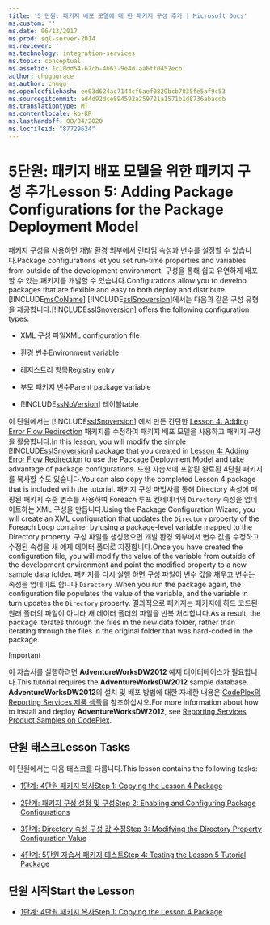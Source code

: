 ```yaml
---
title: '5 단원: 패키지 배포 모델에 대 한 패키지 구성 추가 | Microsoft Docs'
ms.custom: ''
ms.date: 06/13/2017
ms.prod: sql-server-2014
ms.reviewer: ''
ms.technology: integration-services
ms.topic: conceptual
ms.assetid: 1c10dd54-67cb-4b63-9e4d-aa6ff0452ecb
author: chugugrace
ms.author: chugu
ms.openlocfilehash: ee03d624ac7144cf6aef0829bcb7835fe5af9c53
ms.sourcegitcommit: ad4d92dce894592a259721a1571b1d8736abacdb
ms.translationtype: MT
ms.contentlocale: ko-KR
ms.lasthandoff: 08/04/2020
ms.locfileid: "87729624"
---
```

# <a name="lesson-5-adding-package-configurations-for-the-package-deployment-model"></a><span data-ttu-id="ccd21-102">5단원: 패키지 배포 모델을 위한 패키지 구성 추가</span><span class="sxs-lookup"><span data-stu-id="ccd21-102">Lesson 5: Adding Package Configurations for the Package Deployment Model</span></span>
  <span data-ttu-id="ccd21-103">패키지 구성을 사용하면 개발 환경 외부에서 런타임 속성과 변수를 설정할 수 있습니다.</span><span class="sxs-lookup"><span data-stu-id="ccd21-103">Package configurations let you set run-time properties and variables from outside of the development environment.</span></span> <span data-ttu-id="ccd21-104">구성을 통해 쉽고 유연하게 배포할 수 있는 패키지를 개발할 수 있습니다.</span><span class="sxs-lookup"><span data-stu-id="ccd21-104">Configurations allow you to develop packages that are flexible and easy to both deploy and distribute.</span></span> [!INCLUDE[msCoName](../includes/msconame-md.md)] <span data-ttu-id="ccd21-105">[!INCLUDE[ssISnoversion](../includes/ssisnoversion-md.md)]에서는 다음과 같은 구성 유형을 제공합니다.</span><span class="sxs-lookup"><span data-stu-id="ccd21-105">[!INCLUDE[ssISnoversion](../includes/ssisnoversion-md.md)] offers the following configuration types:</span></span>  
  
-   <span data-ttu-id="ccd21-106">XML 구성 파일</span><span class="sxs-lookup"><span data-stu-id="ccd21-106">XML configuration file</span></span>  
  
-   <span data-ttu-id="ccd21-107">환경 변수</span><span class="sxs-lookup"><span data-stu-id="ccd21-107">Environment variable</span></span>  
  
-   <span data-ttu-id="ccd21-108">레지스트리 항목</span><span class="sxs-lookup"><span data-stu-id="ccd21-108">Registry entry</span></span>  
  
-   <span data-ttu-id="ccd21-109">부모 패키지 변수</span><span class="sxs-lookup"><span data-stu-id="ccd21-109">Parent package variable</span></span>  
  
-   [!INCLUDE[ssNoVersion](../includes/ssnoversion-md.md)] <span data-ttu-id="ccd21-110">테이블</span><span class="sxs-lookup"><span data-stu-id="ccd21-110">table</span></span>  
  
 <span data-ttu-id="ccd21-111">이 단원에서는 [!INCLUDE[ssISnoversion](../includes/ssisnoversion-md.md)] 에서 만든 간단한 [Lesson 4: Adding Error Flow Redirection](lesson-4-add-error-flow-redirection-with-ssis.md) 패키지를 수정하여 패키지 배포 모델을 사용하고 패키지 구성을 활용합니다.</span><span class="sxs-lookup"><span data-stu-id="ccd21-111">In this lesson, you will modify the simple [!INCLUDE[ssISnoversion](../includes/ssisnoversion-md.md)] package that you created in [Lesson 4: Adding Error Flow Redirection](lesson-4-add-error-flow-redirection-with-ssis.md) to use the Package Deployment Model and take advantage of package configurations.</span></span> <span data-ttu-id="ccd21-112">또한 자습서에 포함된 완료된 4단원 패키지를 복사할 수도 있습니다.</span><span class="sxs-lookup"><span data-stu-id="ccd21-112">You can also copy the completed Lesson 4 package that is included with the tutorial.</span></span> <span data-ttu-id="ccd21-113">패키지 구성 마법사를 통해 Directory 속성에 매핑된 패키지 수준 변수를 사용하여 Foreach 루프 컨테이너의 `Directory` 속성을 업데이트하는 XML 구성을 만듭니다.</span><span class="sxs-lookup"><span data-stu-id="ccd21-113">Using the Package Configuration Wizard, you will create an XML configuration that updates the `Directory` property of the Foreach Loop container by using a package-level variable mapped to the Directory property.</span></span> <span data-ttu-id="ccd21-114">구성 파일을 생성했으면 개발 환경 외부에서 변수 값을 수정하고 수정된 속성을 새 예제 데이터 폴더로 지정합니다.</span><span class="sxs-lookup"><span data-stu-id="ccd21-114">Once you have created the configuration file, you will modify the value of the variable from outside of the development environment and point the modified property to a new sample data folder.</span></span> <span data-ttu-id="ccd21-115">패키지를 다시 실행 하면 구성 파일이 변수 값을 채우고 변수는 속성을 업데이트 합니다 `Directory` .</span><span class="sxs-lookup"><span data-stu-id="ccd21-115">When you run the package again, the configuration file populates the value of the variable, and the variable in turn updates the `Directory` property.</span></span> <span data-ttu-id="ccd21-116">결과적으로 패키지는 패키지에 하드 코드된 원래 폴더의 파일이 아니라 새 데이터 폴더의 파일을 반복 처리합니다.</span><span class="sxs-lookup"><span data-stu-id="ccd21-116">As a result, the package iterates through the files in the new data folder, rather than iterating through the files in the original folder that was hard-coded in the package.</span></span>  
  
> [!IMPORTANT]  
>  <span data-ttu-id="ccd21-117">이 자습서를 실행하려면 **AdventureWorksDW2012** 예제 데이터베이스가 필요합니다.</span><span class="sxs-lookup"><span data-stu-id="ccd21-117">This tutorial requires the **AdventureWorksDW2012** sample database.</span></span> <span data-ttu-id="ccd21-118">**AdventureWorksDW2012**의 설치 및 배포 방법에 대한 자세한 내용은 [CodePlex의 Reporting Services 제품 샘플](https://go.microsoft.com/fwlink/?LinkID=526910)을 참조하십시오.</span><span class="sxs-lookup"><span data-stu-id="ccd21-118">For more information about how to install and deploy **AdventureWorksDW2012**, see [Reporting Services Product Samples on CodePlex](https://go.microsoft.com/fwlink/?LinkID=526910).</span></span>  
  
## <a name="lesson-tasks"></a><span data-ttu-id="ccd21-119">단원 태스크</span><span class="sxs-lookup"><span data-stu-id="ccd21-119">Lesson Tasks</span></span>  
 <span data-ttu-id="ccd21-120">이 단원에서는 다음 태스크를 다룹니다.</span><span class="sxs-lookup"><span data-stu-id="ccd21-120">This lesson contains the following tasks:</span></span>  
  
-   [<span data-ttu-id="ccd21-121">1단계: 4단원 패키지 복사</span><span class="sxs-lookup"><span data-stu-id="ccd21-121">Step 1: Copying the Lesson 4 Package</span></span>](lesson-5-1-copying-the-lesson-4-package.md)  
  
-   [<span data-ttu-id="ccd21-122">2단계: 패키지 구성 설정 및 구성</span><span class="sxs-lookup"><span data-stu-id="ccd21-122">Step 2: Enabling and Configuring Package Configurations</span></span>](lesson-5-2-enabling-and-configuring-package-configurations.md)  
  
-   [<span data-ttu-id="ccd21-123">3단계: Directory 속성 구성 값 수정</span><span class="sxs-lookup"><span data-stu-id="ccd21-123">Step 3: Modifying the Directory Property Configuration Value</span></span>](lesson-5-3-modifying-the-directory-property-configuration-value.md)  
  
-   [<span data-ttu-id="ccd21-124">4단계: 5단원 자습서 패키지 테스트</span><span class="sxs-lookup"><span data-stu-id="ccd21-124">Step 4: Testing the Lesson 5 Tutorial Package</span></span>](lesson-5-4-testing-the-lesson-5-tutorial-package.md)  
  
## <a name="start-the-lesson"></a><span data-ttu-id="ccd21-125">단원 시작</span><span class="sxs-lookup"><span data-stu-id="ccd21-125">Start the Lesson</span></span>  
  
-   [<span data-ttu-id="ccd21-126">1단계: 4단원 패키지 복사</span><span class="sxs-lookup"><span data-stu-id="ccd21-126">Step 1: Copying the Lesson 4 Package</span></span>](lesson-5-1-copying-the-lesson-4-package.md)  
  
  
